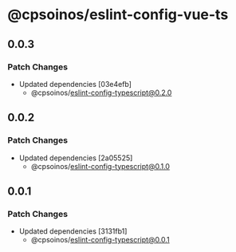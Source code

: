 # @cpsoinos/eslint-config-vue-ts

## 0.0.3

### Patch Changes

- Updated dependencies [03e4efb]
  - @cpsoinos/eslint-config-typescript@0.2.0

## 0.0.2

### Patch Changes

- Updated dependencies [2a05525]
  - @cpsoinos/eslint-config-typescript@0.1.0

## 0.0.1

### Patch Changes

- Updated dependencies [3131fb1]
  - @cpsoinos/eslint-config-typescript@0.0.1

